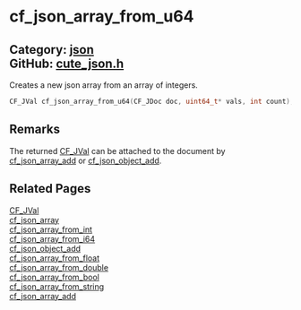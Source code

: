 [](../header.md ':include')

# cf_json_array_from_u64

Category: [json](/api_reference?id=json)  
GitHub: [cute_json.h](https://github.com/RandyGaul/cute_framework/blob/master/include/cute_json.h)  
---

Creates a new json array from an array of integers.

```cpp
CF_JVal cf_json_array_from_u64(CF_JDoc doc, uint64_t* vals, int count);
```

## Remarks

The returned [CF_JVal](/json/cf_jval.md) can be attached to the document by [cf_json_array_add](/json/cf_json_array_add.md) or [cf_json_object_add](/json/cf_json_object_add.md).

## Related Pages

[CF_JVal](/json/cf_jval.md)  
[cf_json_array](/json/cf_json_array.md)  
[cf_json_array_from_int](/json/cf_json_array_from_int.md)  
[cf_json_array_from_i64](/json/cf_json_array_from_i64.md)  
[cf_json_object_add](/json/cf_json_object_add.md)  
[cf_json_array_from_float](/json/cf_json_array_from_float.md)  
[cf_json_array_from_double](/json/cf_json_array_from_double.md)  
[cf_json_array_from_bool](/json/cf_json_array_from_bool.md)  
[cf_json_array_from_string](/json/cf_json_array_from_string.md)  
[cf_json_array_add](/json/cf_json_array_add.md)  
